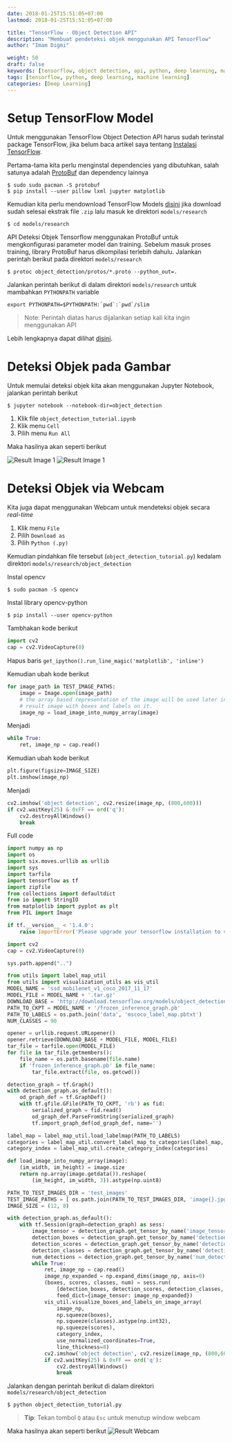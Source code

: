 ```yaml
---
date: 2018-01-25T15:51:05+07:00
lastmod: 2018-01-25T15:51:05+07:00

title: "TensorFlow - Object Detection API"
description: "Membuat pendeteksi objek menggunakan API TensorFlow"
author: "Imam Digmi"

weight: 50
draft: false
keywords: [tensorflow, object detection, api, python, deep learning, machine learning]
tags: [tensorflow, python, deep learning, machine learning]
categories: [Deep Learning]
---
```


# Setup TensorFlow Model
Untuk menggunakan TensorFlow Object Detection API harus sudah terinstal package TensorFlow, jika belum baca artikel saya tentang [Instalasi TensorFlow](https://imamdigmi.github.io/post/tensorflow-installation/).

Pertama-tama kita perlu menginstal dependencies yang dibutuhkan, salah satunya adalah [ProtoBuf](https://github.com/google/protobuf) dan dependency lainnya
```
$ sudo sudo pacman -S protobuf
$ pip install --user pillow lxml jupyter matplotlib
```

Kemudian kita perlu mendownload TensorFlow Models [disini](https://codeload.github.com/tensorflow/models/zip/master) jika download sudah selesai ekstrak file `.zip` lalu masuk ke direktori `models/research`
```
$ cd models/research
```

API Deteksi Objek Tensorflow menggunakan ProtoBuf untuk mengkonfigurasi parameter model dan training. Sebelum masuk proses training, library ProtoBuf harus dikompilasi terlebih dahulu. Jalankan perintah berikut pada direktori `models/research`
```
$ protoc object_detection/protos/*.proto --python_out=.
```

Jalankan perintah berikut di dalam direktori `models/research` untuk mambahkan `PYTHONPATH` variable
```
export PYTHONPATH=$PYTHONPATH:`pwd`:`pwd`/slim
```

> Note: Perintah diatas harus dijalankan setiap kali kita ingin menggunakan API

Lebih lengkapnya dapat dilihat [disini](https://github.com/tensorflow/models/blob/master/research/object_detection/g3doc/installation.md).

# Deteksi Objek pada Gambar
Untuk memulai deteksi objek kita akan menggunakan Jupyter Notebook, jalankan perintah berikut 
```
$ jupyter notebook --notebook-dir=object_detection
```

1. Klik file `object_detection_tutorial.ipynb`
2. Klik menu `Cell`
3. Pilih menu `Run All`

Maka hasilnya akan seperti berikut

![Result Image 1](/images/tensorflow-object-detection-overview/result-image-1.png)
![Result Image 1](/images/tensorflow-object-detection-overview/result-image-2.png)

# Deteksi Objek via Webcam
Kita juga dapat menggunakan Webcam untuk mendeteksi objek secara _real-time_

1. Klik menu `File`
2. Pilih `Download as`
3. Pilih `Python (.py)`

Kemudian pindahkan file tersebut (`object_detection_tutorial.py`) kedalam direktori `models/research/object_detection`

Instal opencv
```
$ sudo pacman -S opencv
```

Instal library opencv-python
```
$ pip install --user opencv-python
```

Tambhakan kode berikut
```python
import cv2
cap = cv2.VideoCapture(0)
```

Hapus baris `get_ipython().run_line_magic('matplotlib', 'inline')`

Kemudian ubah kode berikut
```python
for image_path in TEST_IMAGE_PATHS:
    image = Image.open(image_path)
    # the array based representation of the image will be used later in order to prepare the
    # result image with boxes and labels on it.
    image_np = load_image_into_numpy_array(image)
```

Menjadi
```python
while True:
    ret, image_np = cap.read()
```

Kemudian ubah kode berikut
```python
plt.figure(figsize=IMAGE_SIZE)
plt.imshow(image_np)
```

Menjadi
```python
cv2.imshow('object detection', cv2.resize(image_np, (800,600)))
if cv2.waitKey(25) & 0xFF == ord('q'):
    cv2.destroyAllWindows()
    break
```

Full code
```python
import numpy as np
import os
import six.moves.urllib as urllib
import sys
import tarfile
import tensorflow as tf
import zipfile
from collections import defaultdict
from io import StringIO
from matplotlib import pyplot as plt
from PIL import Image

if tf.__version__ < '1.4.0':
    raise ImportError('Please upgrade your tensorflow installation to v1.4.* or later!')

import cv2
cap = cv2.VideoCapture(0)

sys.path.append("..")

from utils import label_map_util
from utils import visualization_utils as vis_util
MODEL_NAME = 'ssd_mobilenet_v1_coco_2017_11_17'
MODEL_FILE = MODEL_NAME + '.tar.gz'
DOWNLOAD_BASE = 'http://download.tensorflow.org/models/object_detection/'
PATH_TO_CKPT = MODEL_NAME + '/frozen_inference_graph.pb'
PATH_TO_LABELS = os.path.join('data', 'mscoco_label_map.pbtxt')
NUM_CLASSES = 90

opener = urllib.request.URLopener()
opener.retrieve(DOWNLOAD_BASE + MODEL_FILE, MODEL_FILE)
tar_file = tarfile.open(MODEL_FILE)
for file in tar_file.getmembers():
    file_name = os.path.basename(file.name)
    if 'frozen_inference_graph.pb' in file_name:
        tar_file.extract(file, os.getcwd())

detection_graph = tf.Graph()
with detection_graph.as_default():
    od_graph_def = tf.GraphDef()
    with tf.gfile.GFile(PATH_TO_CKPT, 'rb') as fid:
        serialized_graph = fid.read()
        od_graph_def.ParseFromString(serialized_graph)
        tf.import_graph_def(od_graph_def, name='')

label_map = label_map_util.load_labelmap(PATH_TO_LABELS)
categories = label_map_util.convert_label_map_to_categories(label_map, max_num_classes=NUM_CLASSES, use_display_name=True)
category_index = label_map_util.create_category_index(categories)

def load_image_into_numpy_array(image):
    (im_width, im_height) = image.size
    return np.array(image.getdata()).reshape(
        (im_height, im_width, 3)).astype(np.uint8)

PATH_TO_TEST_IMAGES_DIR = 'test_images'
TEST_IMAGE_PATHS = [ os.path.join(PATH_TO_TEST_IMAGES_DIR, 'image{}.jpg'.format(i)) for i in range(1, 3) ]
IMAGE_SIZE = (12, 8)

with detection_graph.as_default():
    with tf.Session(graph=detection_graph) as sess:
        image_tensor = detection_graph.get_tensor_by_name('image_tensor:0')
        detection_boxes = detection_graph.get_tensor_by_name('detection_boxes:0')
        detection_scores = detection_graph.get_tensor_by_name('detection_scores:0')
        detection_classes = detection_graph.get_tensor_by_name('detection_classes:0')
        num_detections = detection_graph.get_tensor_by_name('num_detections:0')
        while True:
            ret, image_np = cap.read()
            image_np_expanded = np.expand_dims(image_np, axis=0)
            (boxes, scores, classes, num) = sess.run(
                [detection_boxes, detection_scores, detection_classes, num_detections],
                feed_dict={image_tensor: image_np_expanded})
            vis_util.visualize_boxes_and_labels_on_image_array(
                image_np,
                np.squeeze(boxes),
                np.squeeze(classes).astype(np.int32),
                np.squeeze(scores),
                category_index,
                use_normalized_coordinates=True,
                line_thickness=8)
            cv2.imshow('object detection', cv2.resize(image_np, (800,600)))
            if cv2.waitKey(25) & 0xFF == ord('q'):
                cv2.destroyAllWindows()
                break
```

Jalankan dengan perintah berikut di dalam direktori `models/research/object_detection`
```
$ python object_detection_tutorial.py
```

> __Tip__: Tekan tombol `Q` atau `Esc` untuk menutup window webcam

Maka hasilnya akan seperti berikut
![Result Webcam](/images/tensorflow-object-detection-overview/result-webcam.png)

